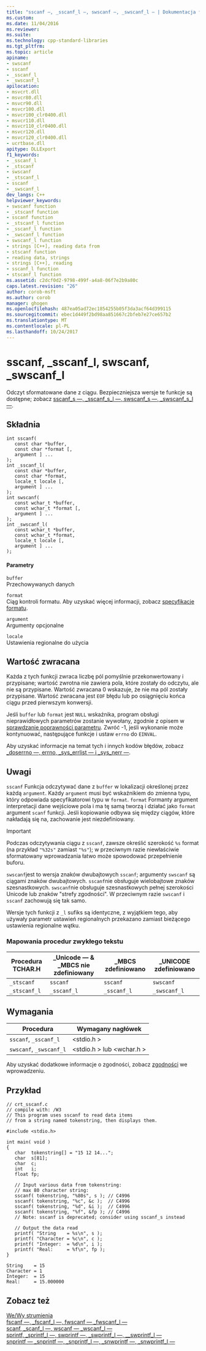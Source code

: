 ```yaml
---
title: "sscanf —, _sscanf_l —, swscanf —, _swscanf_l — | Dokumentacja firmy Microsoft"
ms.custom: 
ms.date: 11/04/2016
ms.reviewer: 
ms.suite: 
ms.technology: cpp-standard-libraries
ms.tgt_pltfrm: 
ms.topic: article
apiname:
- swscanf
- sscanf
- _sscanf_l
- _swscanf_l
apilocation:
- msvcrt.dll
- msvcr80.dll
- msvcr90.dll
- msvcr100.dll
- msvcr100_clr0400.dll
- msvcr110.dll
- msvcr110_clr0400.dll
- msvcr120.dll
- msvcr120_clr0400.dll
- ucrtbase.dll
apitype: DLLExport
f1_keywords:
- _sscanf_l
- _stscanf
- swscanf
- _stscanf_l
- sscanf
- _swscanf_l
dev_langs: C++
helpviewer_keywords:
- swscanf function
- _stscanf function
- sscanf function
- _stscanf_l function
- _sscanf_l function
- _swscanf_l function
- swscanf_l function
- strings [C++], reading data from
- stscanf function
- reading data, strings
- strings [C++], reading
- sscanf_l function
- stscanf_l function
ms.assetid: c2dcf0d2-9798-499f-a4a8-06f7e2b9a80c
caps.latest.revision: "26"
author: corob-msft
ms.author: corob
manager: ghogen
ms.openlocfilehash: 487ea05ad72ec1854255b05f3da3acf64d399115
ms.sourcegitcommit: ebec1d449f2bd98aa851667c2bfeb7e27ce657b2
ms.translationtype: MT
ms.contentlocale: pl-PL
ms.lasthandoff: 10/24/2017
---
```

# <a name="sscanf-sscanfl-swscanf-swscanfl"></a>sscanf, _sscanf_l, swscanf, _swscanf_l
Odczyt sformatowane dane z ciągu. Bezpieczniejsza wersje te funkcje są dostępne; zobacz [sscanf_s —, _sscanf_s_l —, swscanf_s —, _swscanf_s_l —](../../c-runtime-library/reference/sscanf-s-sscanf-s-l-swscanf-s-swscanf-s-l.md).  
  
## <a name="syntax"></a>Składnia  
  
```  
int sscanf(  
   const char *buffer,  
   const char *format [,  
   argument ] ...   
);  
int _sscanf_l(  
   const char *buffer,  
   const char *format,  
   locale_t locale [,  
   argument ] ...   
);  
int swscanf(  
   const wchar_t *buffer,  
   const wchar_t *format [,  
   argument ] ...   
);  
int _swscanf_l(  
   const wchar_t *buffer,  
   const wchar_t *format,  
   locale_t locale [,  
   argument ] ...   
);  
```  
  
#### <a name="parameters"></a>Parametry  
 `buffer`  
 Przechowywanych danych  
  
 `format`  
 Ciąg kontroli formatu. Aby uzyskać więcej informacji, zobacz [specyfikacje formatu](../../c-runtime-library/format-specification-fields-scanf-and-wscanf-functions.md).  
  
 `argument`  
 Argumenty opcjonalne  
  
 `locale`  
 Ustawienia regionalne do użycia  
  
## <a name="return-value"></a>Wartość zwracana  
 Każda z tych funkcji zwraca liczbę pól pomyślnie przekonwertowany i przypisane; wartość zwrotna nie zawiera pola, które zostały do odczytu, ale nie są przypisane. Wartość zwracana 0 wskazuje, że nie ma pól zostały przypisane. Wartość zwracana jest `EOF` błędu lub po osiągnięciu końca ciągu przed pierwszym konwersji.  
  
 Jeśli `buffer` lub `format` jest `NULL` wskaźnika, program obsługi nieprawidłowych parametrów zostanie wywołany, zgodnie z opisem w [sprawdzanie poprawności parametru](../../c-runtime-library/parameter-validation.md). Zwróć -1, jeśli wykonanie może kontynuować, następujące funkcje i ustaw `errno` do `EINVAL`.  
  
 Aby uzyskać informacje na temat tych i innych kodów błędów, zobacz [_doserrno —, errno, _sys_errlist — i _sys_nerr —](../../c-runtime-library/errno-doserrno-sys-errlist-and-sys-nerr.md).  
  
## <a name="remarks"></a>Uwagi  
 `sscanf` Funkcja odczytywać dane z `buffer` w lokalizacji określonej przez każdą `argument`. Każdy `argument` musi być wskaźnikiem do zmienna typu, który odpowiada specyfikatorowi typu w `format`. `format` Formanty argument interpretacji dane wejściowe pola i ma tę samą tworzą i działać jako `format` argument `scanf` funkcji. Jeśli kopiowanie odbywa się między ciągów, które nakładają się na, zachowanie jest niezdefiniowany.  
  
> [!IMPORTANT]
>  Podczas odczytywania ciągu z `sscanf`, zawsze określić szerokość `%s` format (na przykład `"%32s"` zamiast `"%s"`); w przeciwnym razie niewłaściwie sformatowany wprowadzania łatwo może spowodować przepełnienie buforu.  
  
 `swscanf`jest to wersja znaków dwubajtowych `sscanf`; argumenty `swscanf` są ciągami znaków dwubajtowych. `sscanf`nie obsługuje wielobajtowe znaków szesnastkowych. `swscanf`nie obsługuje szesnastkowych pełnej szerokości Unicode lub znaków "strefy zgodności". W przeciwnym razie `swscanf` i `sscanf` zachowują się tak samo.  
  
 Wersje tych funkcji z `_l` sufiks są identyczne, z wyjątkiem tego, aby używały parametr ustawień regionalnych przekazano zamiast bieżącego ustawienia regionalne wątku.  
  
### <a name="generic-text-routine-mappings"></a>Mapowania procedur zwykłego tekstu  
  
|Procedura TCHAR.H|_Unicode — & _MBCS nie zdefiniowany|_MBCS zdefiniowano|_UNICODE zdefiniowano|  
|---------------------|------------------------------------|--------------------|-----------------------|  
|`_stscanf`|`sscanf`|`sscanf`|`swscanf`|  
|`_stscanf_l`|`_sscanf_l`|`_sscanf_l`|`_swscanf_l`|  
  
## <a name="requirements"></a>Wymagania  
  
|Procedura|Wymagany nagłówek|  
|-------------|---------------------|  
|`sscanf`, `_sscanf_l`|\<stdio.h >|  
|`swscanf`, `_swscanf_l`|\<stdio.h > lub \<wchar.h >|  
  
 Aby uzyskać dodatkowe informacje o zgodności, zobacz [zgodności](../../c-runtime-library/compatibility.md) we wprowadzeniu.  
  
## <a name="example"></a>Przykład  
  
```  
// crt_sscanf.c  
// compile with: /W3  
// This program uses sscanf to read data items  
// from a string named tokenstring, then displays them.  
  
#include <stdio.h>  
  
int main( void )  
{  
   char  tokenstring[] = "15 12 14...";  
   char  s[81];  
   char  c;  
   int   i;  
   float fp;  
  
   // Input various data from tokenstring:  
   // max 80 character string:  
   sscanf( tokenstring, "%80s", s ); // C4996  
   sscanf( tokenstring, "%c", &c );  // C4996  
   sscanf( tokenstring, "%d", &i );  // C4996  
   sscanf( tokenstring, "%f", &fp ); // C4996  
   // Note: sscanf is deprecated; consider using sscanf_s instead  
  
   // Output the data read  
   printf( "String    = %s\n", s );  
   printf( "Character = %c\n", c );  
   printf( "Integer:  = %d\n", i );  
   printf( "Real:     = %f\n", fp );  
}  
```  
  
```Output  
String    = 15  
Character = 1  
Integer:  = 15  
Real:     = 15.000000  
```  
  
## <a name="see-also"></a>Zobacz też  
 [We/Wy strumienia](../../c-runtime-library/stream-i-o.md)   
 [fscanf —, _fscanf_l —, fwscanf — _fwscanf_l —](../../c-runtime-library/reference/fscanf-fscanf-l-fwscanf-fwscanf-l.md)   
 [scanf, _scanf_l —, wscanf — _wscanf_l —](../../c-runtime-library/reference/scanf-scanf-l-wscanf-wscanf-l.md)   
 [sprintf, _sprintf_l —, swprintf —, _swprintf_l —, \__swprintf_l —](../../c-runtime-library/reference/sprintf-sprintf-l-swprintf-swprintf-l-swprintf-l.md)   
 [snprintf — _snprintf —, _snprintf_l —, _snwprintf —, _snwprintf_l —](../../c-runtime-library/reference/snprintf-snprintf-snprintf-l-snwprintf-snwprintf-l.md)